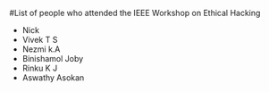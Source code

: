 #List of people who attended the IEEE Workshop on Ethical Hacking

- Nick
- Vivek T S
- Nezmi k.A
- Binishamol Joby
- Rinku K J
- Aswathy Asokan
